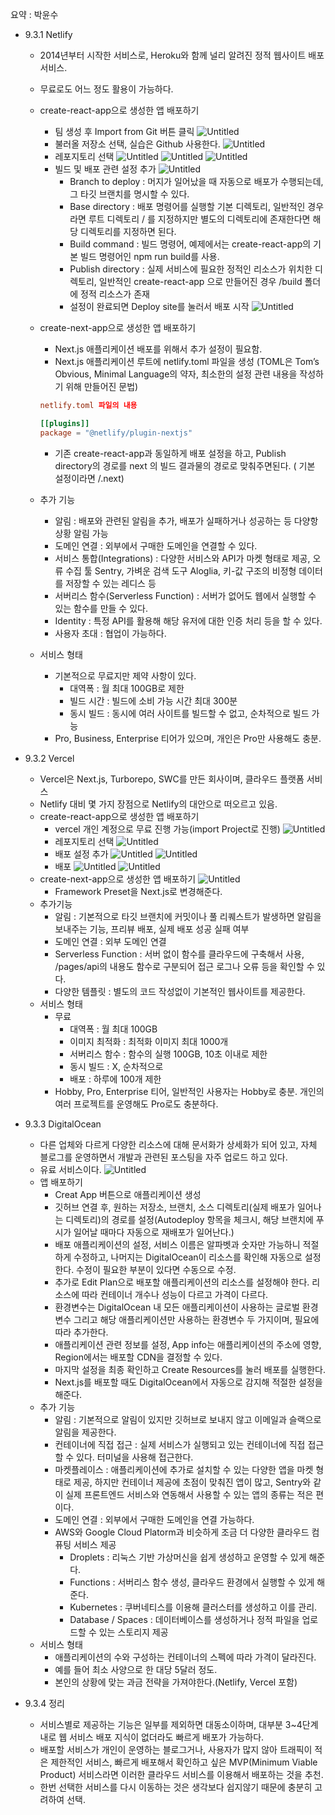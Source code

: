 요약 : 박윤수

- 9.3.1 Netlify

  - 2014년부터 시작한 서비스로, Heroku와 함께 널리 알려진 정적 웹사이트 배포 서비스.
  - 무료로도 어느 정도 활용이 가능하다.
  - create-react-app으로 생성한 앱 배포하기
    - 팀 생성 후 Import from Git 버튼 클릭
      ![Untitled](https://prod-files-secure.s3.us-west-2.amazonaws.com/86439edb-1a61-4cf7-826a-0b7e9b701367/fd8fb337-5be2-4f4e-b30d-24ad6a4f4ff3/Untitled.png)
    - 불러올 저장소 선택, 실습은 Github 사용한다.
      ![Untitled](https://prod-files-secure.s3.us-west-2.amazonaws.com/86439edb-1a61-4cf7-826a-0b7e9b701367/9d56bdb6-77ec-4541-8baf-9b3c53f5f069/Untitled.png)
    - 레포지토리 선택
      ![Untitled](https://prod-files-secure.s3.us-west-2.amazonaws.com/86439edb-1a61-4cf7-826a-0b7e9b701367/63176086-20e3-43bb-963a-323908421398/Untitled.png)
      ![Untitled](https://prod-files-secure.s3.us-west-2.amazonaws.com/86439edb-1a61-4cf7-826a-0b7e9b701367/24e96376-04a3-4bff-a051-47daeda22338/Untitled.png)
      ![Untitled](https://prod-files-secure.s3.us-west-2.amazonaws.com/86439edb-1a61-4cf7-826a-0b7e9b701367/4455e24e-a97f-4a81-8603-47c79e9a95c8/Untitled.png)
    - 빌드 및 배포 관련 설정 추가
      ![Untitled](https://prod-files-secure.s3.us-west-2.amazonaws.com/86439edb-1a61-4cf7-826a-0b7e9b701367/c52adb6a-4ef4-4bf6-9d2a-df585ce52c65/Untitled.png)
      - Branch to deploy : 머지가 일어났을 때 자동으로 배포가 수행되는데, 그 타깃 브랜치를 명시할 수 있다.
      - Base directory : 배포 명령어를 실행할 기본 디렉토리, 일반적인 경우라면 루트 디렉토리 / 를 지정하지만 별도의 디렉토리에 존재한다면 해당 디렉토리를 지정하면 된다.
      - Build command : 빌드 명령어, 예제에서는 create-react-app의 기본 빌드 명령어인 npm run build를 사용.
      - Publish directory : 실제 서비스에 필요한 정적인 리소스가 위치한 디렉토리, 일반적인 create-react-app 으로 만들어진 경우 /build 폴더에 정적 리소스가 존재
      - 설정이 완료되면 Deploy site를 눌러서 배포 시작
        ![Untitled](https://prod-files-secure.s3.us-west-2.amazonaws.com/86439edb-1a61-4cf7-826a-0b7e9b701367/c5b95001-2903-48ba-bbf9-a3de1903434b/Untitled.png)
  - create-next-app으로 생성한 앱 배포하기

    - Next.js 애플리케이션 배포를 위해서 추가 설정이 필요함.
    - Next.js 애플리케이션 루트에 netlify.toml 파일을 생성 (TOML은 Tom’s Obvious, Minimal Language의 약자, 최소한의 설정 관련 내용을 작성하기 위해 만들어진 문법)

    ```toml
    netlify.toml 파일의 내용

    [[plugins]]
    package = "@netlify/plugin-nextjs"
    ```

    - 기존 create-react-app과 동일하게 배포 설정을 하고, Publish directory의 경로를 next 의 빌드 결과물의 경로로 맞춰주면된다. ( 기본 설정이라면 /.next)

  - 추가 기능
    - 알림 : 배포와 관련된 알림을 추가, 배포가 실패하거나 성공하는 등 다양항 상황 알림 가능
    - 도메인 연결 : 외부에서 구매한 도메인을 연결할 수 있다.
    - 서비스 통합(Integrations) : 다양한 서비스와 API가 마켓 형태로 제공, 오류 수집 툴 Sentry, 가벼운 검색 도구 Aloglia, 키-값 구조의 비정형 데이터를 저장할 수 있는 레디스 등
    - 서버리스 함수(Serverless Function) : 서버가 없어도 웹에서 실행할 수 있는 함수를 만들 수 있다.
    - Identity : 특정 API를 활용해 해당 유저에 대한 인증 처리 등을 할 수 있다.
    - 사용자 초대 : 협업이 가능하다.
  - 서비스 형태
    - 기본적으로 무료지만 제약 사항이 있다.
      - 대역폭 : 월 최대 100GB로 제한
      - 빌드 시간 : 빌드에 소비 가능 시간 최대 300분
      - 동시 빌드 : 동시에 여러 사이트를 빌드할 수 없고, 순차적으로 빌드 가능
    - Pro, Business, Enterprise 티어가 있으며, 개인은 Pro만 사용해도 충분.

- 9.3.2 Vercel
  - Vercel은 Next.js, Turborepo, SWC를 만든 회사이며, 클라우드 플랫폼 서비스
  - Netlify 대비 몇 가지 장점으로 Netlify의 대안으로 떠오르고 있음.
  - create-react-app으로 생성한 앱 배포하기
    - vercel 개인 계정으로 무료 진행 가능(import Project로 진행)
      ![Untitled](https://prod-files-secure.s3.us-west-2.amazonaws.com/86439edb-1a61-4cf7-826a-0b7e9b701367/00de53d2-4fed-4474-9c43-b0620b359e35/Untitled.png)
    - 레포지토리 선택
      ![Untitled](https://prod-files-secure.s3.us-west-2.amazonaws.com/86439edb-1a61-4cf7-826a-0b7e9b701367/5514aea7-ddbc-49b3-bdb6-3f7ba87f6f26/Untitled.png)
    - 배포 설정 추가
      ![Untitled](https://prod-files-secure.s3.us-west-2.amazonaws.com/86439edb-1a61-4cf7-826a-0b7e9b701367/d4a2c3d2-51d3-4cf1-9713-fed97fb7fc80/Untitled.png)
      ![Untitled](https://prod-files-secure.s3.us-west-2.amazonaws.com/86439edb-1a61-4cf7-826a-0b7e9b701367/abc6511b-e195-4e55-b63c-95b8f32a5f29/Untitled.png)
    - 배포
      ![Untitled](https://prod-files-secure.s3.us-west-2.amazonaws.com/86439edb-1a61-4cf7-826a-0b7e9b701367/f28b2689-068c-4f91-8f6d-672d19f8e982/Untitled.png)
      ![Untitled](https://prod-files-secure.s3.us-west-2.amazonaws.com/86439edb-1a61-4cf7-826a-0b7e9b701367/e2b1399c-76a5-4ed0-8e0c-d468e3914a82/Untitled.png)
  - create-next-app으로 생성한 앱 배포하기
    ![Untitled](https://prod-files-secure.s3.us-west-2.amazonaws.com/86439edb-1a61-4cf7-826a-0b7e9b701367/c4988cda-05a8-4c44-84bc-95b2130be989/Untitled.png)
    - Framework Preset을 Next.js로 변경해준다.
  - 추가기능
    - 알림 : 기본적으로 타깃 브랜치에 커밋이나 풀 리퀘스트가 발생하면 알림을 보내주는 기능, 프리뷰 배포, 실제 배포 성공 실패 여부
    - 도메인 연결 : 외부 도메인 연결
    - Serverless Function : 서버 없이 함수를 클라우드에 구축해서 사용, /pages/api의 내용도 함수로 구분되어 접근 로그나 오류 등을 확인할 수 있다.
    - 다양한 템플릿 : 별도의 코드 작성없이 기본적인 웹사이트를 제공한다.
  - 서비스 형태
    - 무료
      - 대역폭 : 월 최대 100GB
      - 이미지 최적화 : 최적화 이미지 최대 1000개
      - 서버리스 함수 : 함수의 실행 100GB, 10초 이내로 제한
      - 동시 빌드 : X, 순차적으로
      - 배포 : 하루에 100개 제한
    - Hobby, Pro, Enterprise 티어, 일반적인 사용자는 Hobby로 충분. 개인의 여러 프로젝트를 운영해도 Pro로도 충분하다.
- 9.3.3 DigitalOcean
  - 다른 업체와 다르게 다양한 리소스에 대해 문서화가 상세화가 되어 있고, 자체 블로그를 운영하면서 개발과 관련된 포스팅을 자주 업로드 하고 있다.
  - 유료 서비스이다.
    ![Untitled](https://prod-files-secure.s3.us-west-2.amazonaws.com/86439edb-1a61-4cf7-826a-0b7e9b701367/9d7e3e72-15e9-47a6-bc03-c62ea00b9118/Untitled.png)
  - 앱 배포하기
    - Creat App 버튼으로 애플리케이션 생성
    - 깃허브 연결 후, 원하는 저장소, 브랜치, 소스 디렉토리(실제 배포가 일어나는 디렉토리)의 경로를 설정(Autodeploy 항목을 체크시, 해당 브랜치에 푸시가 일어날 때마다 자동으로 재배포가 일어난다.)
    - 배포 애플리케이션의 설정, 서비스 이름은 알파벳과 숫자만 가능하니 적절하게 수정하고, 나머지는 DigitalOcean이 리소스를 확인해 자동으로 설정한다. 수정이 필요한 부분이 있다면 수동으로 수정.
    - 추가로 Edit Plan으로 배포할 애플리케이션의 리소스를 설정해야 한다. 리소스에 따라 컨테이너 개수나 성능이 다르고 가격이 다르다.
    - 환경변수는 DigitalOcean 내 모든 애플리케이션이 사용하는 글로벌 환경변수 그리고 해당 애플리케이션만 사용하는 환경변수 두 가지이며, 필요에 따라 추가한다.
    - 애플리케이션 관련 정보를 설정, App info는 애플리케이션의 주소에 영향, Region에서는 배포할 CDN을 결정할 수 있다.
    - 마지막 설정을 최종 확인하고 Create Resources를 눌러 배포를 실행한다.
    - Next.js를 배포할 때도 DigitalOcean에서 자동으로 감지해 적절한 설정을 해준다.
  - 추가 기능
    - 알림 : 기본적으로 알림이 있지만 깃허브로 보내지 않고 이메일과 슬랙으로 알림을 제공한다.
    - 컨테이너에 직접 접근 : 실제 서비스가 실행되고 있는 컨테이너에 직접 접근할 수 있다. 터미널을 사용해 접근한다.
    - 마켓플레이스 : 애플리케이션에 추가로 설치할 수 있는 다양한 앱을 마켓 형태로 제공, 하지만 컨테이너 제공에 초점이 맞춰진 앱이 많고, Sentry와 같이 실제 프론트엔드 서비스와 연동해서 사용할 수 있는 앱의 종류는 적은 편이다.
    - 도메인 연결 : 외부에서 구매한 도메인을 연결 가능하다.
    - AWS와 Google Cloud Platorm과 비슷하게 조금 더 다양한 클라우드 컴퓨팅 서비스 제공
      - Droplets : 리눅스 기반 가상머신을 쉽게 생성하고 운영할 수 있게 해준다.
      - Functions : 서버리스 함수 생성, 클라우드 환경에서 실행할 수 있게 해준다.
      - Kubernetes : 쿠버네티스를 이용해 클러스터를 생성하고 이를 관리.
      - Database / Spaces : 데이터베이스를 생성하거나 정적 파일을 업로드할 수 있는 스토리지 제공
  - 서비스 형태
    - 애플리케이션의 수와 구성하는 컨테이너의 스펙에 따라 가격이 달라진다.
    - 예를 들어 최소 사양으로 한 대당 5달러 정도.
    - 본인의 상황에 맞는 과금 전략을 가져야한다.(Netlify, Vercel 포함)
- 9.3.4 정리
  - 서비스별로 제공하는 기능은 일부를 제외하면 대동소이하며, 대부분 3~4단계 내로 웹 서비스 배포 지식이 없더라도 빠르게 배포가 가능하다.
  - 배포할 서비스가 개인이 운영하는 블로그거나, 사용자가 많지 않아 트래픽이 적은 제한적인 서비스, 빠르게 배포해서 확인하고 싶은 MVP(Minimum Viable Product) 서비스라면 이러한 클라우드 서비스를 이용해서 배포하는 것을 추천.
  - 한번 선택한 서비스를 다시 이동하는 것은 생각보다 쉽지않기 때문에 충분히 고려하여 선택.
